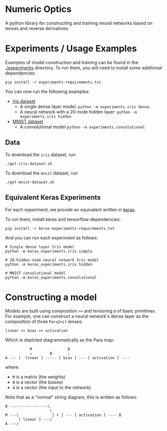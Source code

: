 # Numeric Optics

A python library for constructing and training neural networks based on lenses
and reverse derivatives.

# Experiments / Usage Examples

Examples of model construction and training can be found in the
[./experiments](./experiments) directory.
To run them, you will need to install some additional dependencies:

    pip install -r experiments-requirements.txt

You can now run the following examples:

- [Iris dataset](http://archive.ics.uci.edu/ml/datasets/Iris/)
  - A single dense layer model: `python -m experiments.iris dense`
  - A neural network with a 20-node hidden layer: `python -m experiments.iris hidden`
- [MNIST dataset](http://yann.lecun.com/exdb/mnist/)
  - A convolutional model `python -m experiments.convolutional`

## Data

To download the `iris` dataset, run

    ./get-iris-dataset.sh

To download the `mnist` dataset, run

    ./get-mnist-dataset.sh

## Equivalent Keras Experiments

For each experiment, we provide an equivalent written in [keras][keras].

[keras]: https://keras.io/

To run them, install keras and tensorflow dependencies:

    pip install -r keras-experiments-requirements.txt

And you can run each experiment as follows:

    # Single dense layer Iris model
    python -m keras_experiments.iris simple

    # 20-hidden-node neural network Iris model
    python -m keras_experiments.iris hidden

    # MNIST convolutional model
    python -m keras_experiments.convolutional

# Constructing a model

Models are built using composition `>>` and tensoring `@` of basic primitives.
For example, one can construct a neural network's dense layer as the composition of three `ParaInit` lenses:

    linear >> bias >> activation

Which is depicted diagrammatically as the Para map:

               M                B
               ↓        B       ↓
    A --- [  linear ] ----- [ bias ] --- [ activation ] ----

where:

- `M` is a matrix (the weights)
- `B` is a vector (the biases)
- `A` is a vector (the input to the network)

Note that as a "normal" string diagram, this is written as follows:

    B -----------------\
                        \
    M ---\               [ + ] --- [ activation ] ---- B
          [ linear ] ---/
    A ---/

